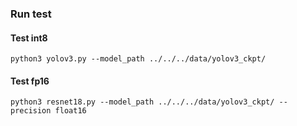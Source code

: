 ### Run test

#### Test int8
```
python3 yolov3.py --model_path ../../../data/yolov3_ckpt/
```

#### Test fp16
```
python3 resnet18.py --model_path ../../../data/yolov3_ckpt/ --precision float16
```
